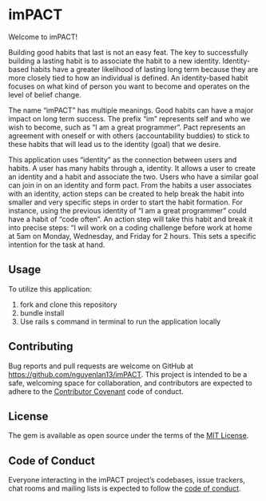 
# imPACT

Welcome to imPACT! 

Building good habits that last is not an easy feat. The key to successfully building a lasting habit is to associate the habit to a new identity. Identity-based habits have a greater likelihood of lasting long term because they are more closely tied to how an individual is defined. An identity-based habit focuses on what kind of person you want to become and operates on the level of belief change.

The name “imPACT” has multiple meanings. Good habits can have a major impact on long term success. The prefix “im” represents self and who we wish to become, such as “I am a great programmer”. Pact represents an agreement with oneself or with others (accountability buddies) to stick to these habits that will lead us to the identity (goal) that we desire. 

This application uses “identity” as the connection between users and habits. A user has many habits through a, identity. It allows a user to create an identity and a habit and associate the two. Users who have a similar goal can join in on an identity and form pact. From the habits a user associates with an identity, action steps can be created to help break the habit into smaller and very specific steps in order to start the habit formation. For instance, using the previous identity of “I am a great programmer” could have a habit of “code often”. An action step will take this habit and break it into precise steps: “I will work on a coding challenge before work at home at 5am on Monday, Wednesday, and Friday for 2 hours. This sets a specific intention for the task at hand. 

## Usage

To utilize this application:
1. fork and clone this repository
2. bundle install
3. Use rails s command in terminal to run the application locally

## Contributing

Bug reports and pull requests are welcome on GitHub at https://github.com/nguyenlan13/imPACT. This project is intended to be a safe, welcoming space for collaboration, and contributors are expected to adhere to the [Contributor Covenant](http://contributor-covenant.org) code of conduct.

## License

The gem is available as open source under the terms of the [MIT License](https://opensource.org/licenses/MIT).

## Code of Conduct

Everyone interacting in the imPACT project’s codebases, issue trackers, chat rooms and mailing lists is expected to follow the [code of conduct](https://github.com/nguyenlan13/imPACT/blob/master/CODE_OF_CONDUCT.md).